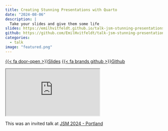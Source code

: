 ```yaml
---
title: Creating Stunning Presentations with Quarto
date: "2024-08-06"
description: |
  Take your slides and give them some life
slides: https://emilhvitfeldt.github.io/talk-jsm-stunning-presentations/
github: https://github.com/EmilHvitfeldt/talk-jsm-stunning-presentations
categories:
  - talk
image: "featured.png"
---
```




<a href="https://emilhvitfeldt.github.io/talk-jsm-stunning-presentations/" class="listing-slides btn-links">{{< fa door-open >}}Slides<a>
<a href="https://github.com/EmilHvitfeldt/talk-jsm-stunning-presentations" class="listing-github btn-links">{{< fa brands github >}}Github<a>
      
<iframe class="slide-deck" src="https://emilhvitfeldt.github.io/talk-jsm-stunning-presentations/"></iframe>
        
This was an invited talk at [JSM 2024 - Portland](https://ww3.aievolution.com/JSMAnnual2024/Events/viewEv?ev=1493)

